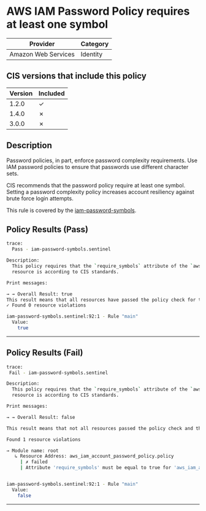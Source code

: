 # AWS IAM Password Policy requires at least one symbol

| Provider            | Category     |
|---------------------|--------------|
| Amazon Web Services | Identity     |

## CIS versions that include this policy

| Version | Included |
|---------|----------|
| 1.2.0   | &check;  |
| 1.4.0   | &cross;  |
| 3.0.0   | &cross;  |

## Description

Password policies, in part, enforce password complexity requirements. Use IAM password policies to ensure that passwords use different character sets.

CIS recommends that the password policy require at least one symbol. Setting a password complexity policy increases account resiliency against brute force login attempts.

This rule is covered by the [iam-password-symbols](../../policies/iam-password-symbols.sentinel).

## Policy Results (Pass)
```bash
trace:
  Pass - iam-password-symbols.sentinel

Description:
  This policy requires that the `require_symbols` attribute of the `aws_iam_account_password_policy` 
  resource is according to CIS standards.

Print messages:

→ → Overall Result: true
This result means that all resources have passed the policy check for the policy iam-password-symbols.
✓ Found 0 resource violations

iam-password-symbols.sentinel:92:1 - Rule "main"
  Value:
    true
```

---

## Policy Results (Fail)
```bash
trace:
 Fail - iam-password-symbols.sentinel

Description:
  This policy requires that the `require_symbols` attribute of the `aws_iam_account_password_policy` 
  resource is according to CIS standards.

Print messages:

→ → Overall Result: false

This result means that not all resources passed the policy check and the protected behavior is not allowed for the policy iam-password-symbols.

Found 1 resource violations

→ Module name: root
   ↳ Resource Address: aws_iam_account_password_policy.policy
     | ✗ failed
     | Attribute 'require_symbols' must be equal to true for 'aws_iam_account_password_policy' resources. Refer to https://docs.aws.amazon.com/securityhub/latest/userguide/iam-controls.html#iam-13 for more details.


iam-password-symbols.sentinel:92:1 - Rule "main"
  Value:
    false
```

---